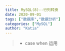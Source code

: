 ```yaml
---
title: MySQL(8)--行列转换
date: 2020-09-01
tags: ["数据库","数据分析"]
categories: ["MySQL"]
author: "Katia"
---
```


> * case when 运用

<!--more-->